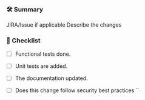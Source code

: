### 🛠 Summary

JIRA/Issue if applicable
Describe the changes

### 🧪 Checklist

- [ ] Functional tests done.
- [ ] Unit tests are added.
- [ ] The documentation updated.


- [ ] Does this change follow security best practices
``

